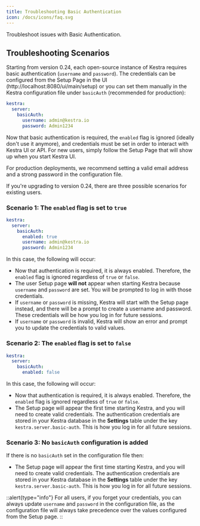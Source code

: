 ```yaml
---
title: Troubleshooting Basic Authentication
icon: /docs/icons/faq.svg
---
```


Troubleshoot issues with Basic Authentication.

## Troubleshooting Scenarios

Starting from version 0.24, each open-source instance of Kestra requires basic authentication (`username` and `password`). The credentials can be configured from the Setup Page in the UI (http://localhost:8080/ui/main/setup) or you can set them manually in the Kestra configuration file under `basicAuth` (recommended for production):

```yaml
kestra:
  server:
    basicAuth:
      username: admin@kestra.io
      password: Admin1234
```

Now that basic authentication is required, the `enabled` flag is ignored (ideally don't use it anymore), and credentials must be set in order to interact with Kestra UI or API. For new users, simply follow the Setup Page that will show up when you start Kestra UI. 

For production deployments, we recommend setting a valid email address and a strong password in the configuration file.

If you're upgrading to version 0.24, there are three possible scenarios for existing users.

### Scenario 1: The `enabled` flag is set to `true`

```yaml
kestra:
  server:
    basicAuth:
      enabled: true
      username: admin@kestra.io
      password: Admin1234
```

In this case, the following will occur:
- Now that authentication is required, it is always enabled. Therefore, the `enabled` flag is ignored regardless of `true` or `false`.
- The user Setup page **will not** appear when starting Kestra because `username` and `password` are set. You will be prompted to log in with those credentials.
- If `username` or `password` is missing, Kestra will start with the Setup page instead, and there will be a prompt to create a username and password. These credentials will be how you log in for future sessions.
- If `username` or `password` is invalid, Kestra will show an error and prompt you to update the credentials to valid values.

### Scenario 2: The `enabled` flag is set to `false`

```yaml
kestra:
  server:
    basicAuth:
      enabled: false
```

In this case, the following will occur:
- Now that authentication is required, it is always enabled. Therefore, the `enabled` flag is ignored regardless of `true` or `false`.
- The Setup page will appear the first time starting Kestra, and you will need to create valid credentials. The authentication credentials are stored in your Kestra database in the **Settings** table under the key `kestra.server.basic-auth`. This is how you log in for all future sessions.

### Scenario 3: No `basicAuth` configuration is added

If there is no `basicAuth` set in the configuration file then:
- The Setup page will appear the first time starting Kestra, and you will need to create valid credentials. The authentication credentials are stored in your Kestra database in the **Settings** table under the key `kestra.server.basic-auth`. This is how you log in for all future sessions.

::alert{type="info"}
For all users, if you forget your credentials, you can always update `username` and `password` in the configuration file, as the configuration file will always take precedence over the values configured from the Setup page.
::
